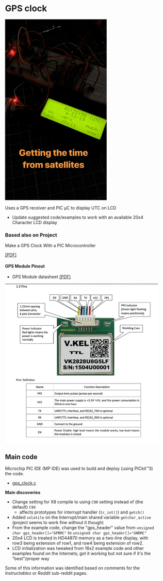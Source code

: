 
# GPS clock

![GPS clock animation](gps_clock.gif "GPS clock running on PIC µC")

Uses a GPS receiver and PIC µC to display UTC on LCD

 - Update suggested code/examples to work with an available 20x4 Character LCD display

### Based also on Project


Make a GPS Clock With a PIC Microcontroller

[[PDF]](../../../doc/Make_a_GPS_Clock_With_a_PIC_Microcontroller_-_Projects.pdf)

#### GPS Module Pinout


- GPS Module datasheet [[PDF]](../../../doc/VK2828U7G5LF_Data_Sheet_20150902.pdf)

![GPS module pinout](../../../doc/gps_module_pinout.png "GPS module pinout image")

## Main code

Microchip PIC IDE (MP IDE) was used to build and deploy (using PICkit™3) the code.

 - [gps_clock.c](gps_clock.c)

**Main discoveries**

 - Change setting for X8 compile to using `C90` setting instead of (the default) `C99`
   - affects prototypes for interrupt handler (`tc_int()`) and `getch()`
 - Added `volatile` on the Interrupt/main shared variable `getchar_active` (project seems to work fine without it though)
 - From the example code, change the "gps_header" value from `unsigned char gps_header[]="GPRMC"` to `unsigned char gps_header[]="GNRMC"`
 - 20x4 LCD is treated in HD44870 memory as a two-line display, with row3 being extension of row1, and row4 being extension of row2.
 - LCD initialization was tweaked from 16x2 example code and other examples found on the Internets; got it working but not sure if it's the "best"/proper way

 Some of this information was identified based on comments for the *Instructables* or *Reddit* sub-reddit pages.
